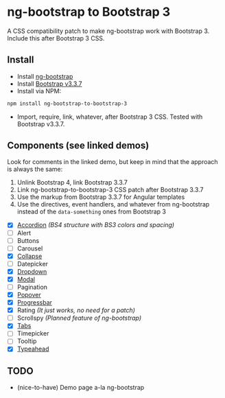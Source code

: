 # ng-bootstrap to Bootstrap 3

A CSS compatibility patch to make ng-bootstrap work with Bootstrap 3.  
Include this after Bootstrap 3 CSS.

## Install

* Install [ng-bootstrap](https://github.com/ng-bootstrap/ng-bootstrap)
* Install [Bootstrap v3.3.7](https://github.com/twbs/bootstrap/tree/v3.3.7)
* Install via NPM:

```sh
npm install ng-bootstrap-to-bootstrap-3
```

* Import, require, link, whatever, after Bootstrap 3 CSS. Tested with Bootstrap v3.3.7.

## Components (see linked demos)

Look for comments in the linked demo, but keep in mind that the approach is always the same:

1. Unlink Bootstrap 4, link Bootstrap 3.3.7
1. Link ng-bootstrap-to-bootstrap-3 CSS patch after Bootstrap 3.3.7
1. Use the markup from Bootstrap 3.3.7 for Angular templates
1. Use the directives, event handlers, and whatever from ng-bootstrap instead of the `data-something` ones from Bootstrap 3

- [x] [Accordion](http://plnkr.co/edit/yjBFQ39QWmLjUVtQDkKS?p=preview) *(BS4 structure with BS3 colors and spacing)*
- [ ] Alert
- [ ] Buttons
- [ ] Carousel
- [x] [Collapse](http://plnkr.co/edit/RFmsRuUJOJrcmzM6O7Bs?p=preview)
- [ ] Datepicker
- [x] [Dropdown](http://plnkr.co/edit/7BTLmeacBXrH84vExqbX?p=preview)
- [x] [Modal](http://plnkr.co/edit/ITBzkXeUfmb71afvSxmA?p=preview)
- [ ] Pagination
- [x] [Popover](http://plnkr.co/edit/YNqd8Ef4LR8zs597pYAj?p=preview)
- [x] [Progressbar](http://plnkr.co/edit/bU8WY2kM2pFGXueCv4S8?p=preview)
- [x] Rating *(It just works, no need for a patch)*
- [ ] Scrollspy *(Planned feature of ng-bootstrap)*
- [x] [Tabs](http://plnkr.co/edit/oOIYDASq98sp6vovwhzo?p=preview)
- [ ] Timepicker
- [ ] Tooltip
- [x] [Typeahead](http://plnkr.co/edit/Nn54QCzKNcWCfd1n2kAu?p=preview)

## TODO

- (nice-to-have) Demo page a-la ng-bootstrap
